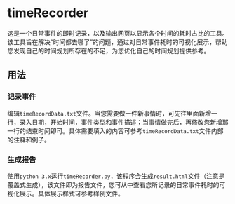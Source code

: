 # timeRecorder

这是一个日常事件的即时记录，以及输出网页以显示各个时间的耗时占比的工具。该工具旨在解决“时间都去哪了”的问题，通过对日常事件耗时的可视化展示，帮助您发现自己的时间规划所存在的不足，为您优化自己的时间规划提供参考。

## 用法

### 记录事件

编辑`timeRecordData.txt`文件。当您需要做一件新事情时，可先往里面新增一行，录入日期，开始时间，事件类型和事件描述；当事情做完后，再修改您新增那一行的结束时间即可。具体需要填入的内容可参考`timeRecordData.txt`文件内部的注释和例子。

### 生成报告

使用`python 3.x`运行`timeRecorder.py`，该程序会生成`result.html`文件（注意是覆盖式生成），该文件即为报告文件，您可从中查看您所记录的日常事件耗时的可视化展示。具体展示样式可参考样例文件。